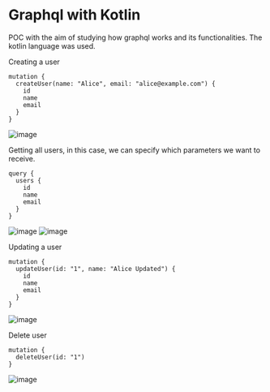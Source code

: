 # Graphql with Kotlin

POC with the aim of studying how graphql works and its functionalities. The kotlin language was used.

Creating a user
```
mutation {
  createUser(name: "Alice", email: "alice@example.com") {
    id
    name
    email
  }
}
```

![image](https://github.com/user-attachments/assets/8707b73e-3377-4e76-a4fb-ef600decca5f)


Getting all users, in this case, we can specify which parameters we want to receive. 
```
query {
  users {
    id
    name
    email
  }
}
```
![image](https://github.com/user-attachments/assets/eafa234c-cd56-41b8-a972-50ce5c5967fb)
![image](https://github.com/user-attachments/assets/7213139d-fd0c-4ecf-ac2a-4a8abee71f65)


Updating a user
```
mutation {
  updateUser(id: "1", name: "Alice Updated") {
    id
    name
    email
  }
}
```
![image](https://github.com/user-attachments/assets/3c0d0b42-bb82-4b07-8bec-c59506c22e80)

Delete user
```
mutation {
  deleteUser(id: "1")
}
```

![image](https://github.com/user-attachments/assets/f2767dc2-9a80-452c-9ca2-670811987eb8)



